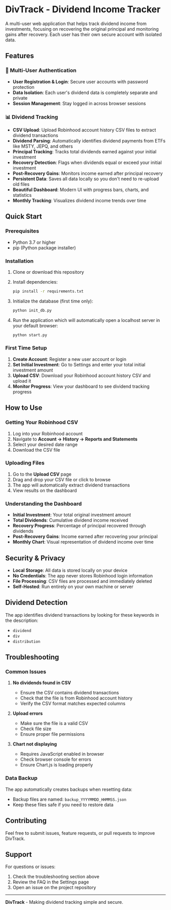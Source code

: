 # DivTrack - Dividend Income Tracker

A multi-user web application that helps track dividend income from investments, focusing on recovering the original principal and monitoring gains after recovery. Each user has their own secure account with isolated data.

## Features

### 🔐 Multi-User Authentication
- **User Registration & Login**: Secure user accounts with password protection
- **Data Isolation**: Each user's dividend data is completely separate and private
- **Session Management**: Stay logged in across browser sessions

### 📊 Dividend Tracking
- **CSV Upload**: Upload Robinhood account history CSV files to extract dividend transactions
- **Dividend Parsing**: Automatically identifies dividend payments from ETFs like MSTY, JEPQ, and others
- **Principal Tracking**: Tracks total dividends earned against your initial investment
- **Recovery Detection**: Flags when dividends equal or exceed your initial investment
- **Post-Recovery Gains**: Monitors income earned after principal recovery
- **Persistent Data**: Saves all data locally so you don't need to re-upload old files
- **Beautiful Dashboard**: Modern UI with progress bars, charts, and statistics
- **Monthly Tracking**: Visualizes dividend income trends over time

## Quick Start

### Prerequisites

- Python 3.7 or higher
- pip (Python package installer)

### Installation

1. Clone or download this repository
2. Install dependencies:
   ```bash
   pip install -r requirements.txt
   ```

3. Initialize the database (first time only):
   ```bash
   python init_db.py
   ```

4. Run the application which will automatically open a localhost server in your default browser:
   ```bash
   python start.py
   ```

### First Time Setup

1. **Create Account**: Register a new user account or login
2. **Set Initial Investment**: Go to Settings and enter your total initial investment amount
3. **Upload CSV**: Download your Robinhood account history CSV and upload it
4. **Monitor Progress**: View your dashboard to see dividend tracking progress

## How to Use

### Getting Your Robinhood CSV

1. Log into your Robinhood account
2. Navigate to **Account → History → Reports and Statements**
3. Select your desired date range
5. Download the CSV file

### Uploading Files

1. Go to the **Upload CSV** page
2. Drag and drop your CSV file or click to browse
3. The app will automatically extract dividend transactions
4. View results on the dashboard

### Understanding the Dashboard

- **Initial Investment**: Your total original investment amount
- **Total Dividends**: Cumulative dividend income received
- **Recovery Progress**: Percentage of principal recovered through dividends
- **Post-Recovery Gains**: Income earned after recovering your principal
- **Monthly Chart**: Visual representation of dividend income over time

## Security & Privacy

- **Local Storage**: All data is stored locally on your device
- **No Credentials**: The app never stores Robinhood login information
- **File Processing**: CSV files are processed and immediately deleted
- **Self-Hosted**: Run entirely on your own machine or server

## Dividend Detection

The app identifies dividend transactions by looking for these keywords in the description:
- `dividend`
- `div`
- `distribution`


## Troubleshooting

### Common Issues

1. **No dividends found in CSV**
   - Ensure the CSV contains dividend transactions
   - Check that the file is from Robinhood account history
   - Verify the CSV format matches expected columns

2. **Upload errors**
   - Make sure the file is a valid CSV
   - Check file size
   - Ensure proper file permissions

3. **Chart not displaying**
   - Requires JavaScript enabled in browser
   - Check browser console for errors
   - Ensure Chart.js is loading properly

### Data Backup

The app automatically creates backups when resetting data:
- Backup files are named: `backup_YYYYMMDD_HHMMSS.json`
- Keep these files safe if you need to restore data

## Contributing

Feel free to submit issues, feature requests, or pull requests to improve DivTrack.

## Support

For questions or issues:
1. Check the troubleshooting section above
2. Review the FAQ in the Settings page
3. Open an issue on the project repository

---

**DivTrack** - Making dividend tracking simple and secure.
